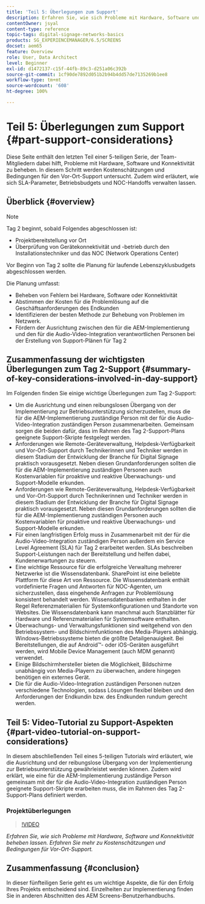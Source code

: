 ```yaml
---
title: 'Teil 5: Überlegungen zum Support'
description: Erfahren Sie, wie sich Probleme mit Hardware, Software und Konnektivität beheben lassen. Erfahren Sie mehr zu Kostenschätzungen und Bedingungen für Vor-Ort-Support. Zudem wird erläutert, wie sich SLA-Parameter, Betriebsbudgets und NOC-Handoffs verwalten lassen.
contentOwner: jsyal
content-type: reference
topic-tags: digital-signage-networks-basics
products: SG_EXPERIENCEMANAGER/6.5/SCREENS
docset: aem65
feature: Overview
role: User, Data Architect
level: Beginner
exl-id: d1472137-c15f-44fb-89c3-d251a06c392b
source-git-commit: 1cf90de7892d051b2b94b4dd57de7135269b1ee8
workflow-type: tm+mt
source-wordcount: '608'
ht-degree: 100%

---
```


# Teil 5: Überlegungen zum Support {#part-support-considerations}

Diese Seite enthält den letzten Teil einer 5-teiligen Serie, der Team-Mitgliedern dabei hilft, Probleme mit Hardware, Software und Konnektivität zu beheben. In diesem Schritt werden Kostenschätzungen und Bedingungen für den Vor-Ort-Support untersucht. Zudem wird erläutert, wie sich SLA-Parameter, Betriebsbudgets und NOC-Handoffs verwalten lassen.

## Überblick {#overview}

>[!NOTE]
>
>Tag 2 beginnt, sobald Folgendes abgeschlossen ist:
>
>* Projektbereitstellung vor Ort
>* Überprüfung von Gerätekonnektivität und -betrieb durch den Installationstechniker und das NOC (Network Operations Center)
>
>Vor Beginn von Tag 2 sollte die Planung für laufende Lebenszyklusbudgets abgeschlossen werden.

Die Planung umfasst:

* Beheben von Fehlern bei Hardware, Software oder Konnektivität
* Abstimmen der Kosten für die Problemlösung auf die Geschäftsanforderungen des Endkunden
* Identifizieren der besten Methode zur Behebung von Problemen im Netzwerk.
* Fördern der Ausrichtung zwischen den für die AEM-Implementierung und den für die Audio-Video-Integration verantwortlichen Personen bei der Erstellung von Support-Plänen für Tag 2

## Zusammenfassung der wichtigsten Überlegungen zum Tag 2-Support {#summary-of-key-considerations-involved-in-day-support}

Im Folgenden finden Sie einige wichtige Überlegungen zum Tag 2-Support:

* Um die Ausrichtung und einen reibungslosen Übergang von der Implementierung zur Betriebsunterstützung sicherzustellen, muss die für die AEM-Implementierung zuständige Person mit der für die Audio-Video-Integration zuständigen Person zusammenarbeiten. Gemeinsam sorgen die beiden dafür, dass im Rahmen des Tag 2-Support-Plans geeignete Support-Skripte festgelegt werden.
* Anforderungen wie Remote-Geräteverwaltung, Helpdesk-Verfügbarkeit und Vor-Ort-Support durch Technikerinnen und Techniker werden in diesem Stadium der Entwicklung der Branche für Digital Signage praktisch vorausgesetzt. Neben diesen Grundanforderungen sollten die für die AEM-Implementierung zuständigen Personen auch Kostenvariablen für proaktive und reaktive Überwachungs- und Support-Modelle erkunden.
* Anforderungen wie Remote-Geräteverwaltung, Helpdesk-Verfügbarkeit und Vor-Ort-Support durch Technikerinnen und Techniker werden in diesem Stadium der Entwicklung der Branche für Digital Signage praktisch vorausgesetzt. Neben diesen Grundanforderungen sollten die für die AEM-Implementierung zuständigen Personen auch Kostenvariablen für proaktive und reaktive Überwachungs- und Support-Modelle erkunden.
* Für einen langfristigen Erfolg muss in Zusammenarbeit mit der für die Audio-Video-Integration zuständigen Person außerdem ein Service Level Agreement (SLA) für Tag 2 erarbeitet werden. SLAs beschreiben Support-Leistungen nach der Bereitstellung und helfen dabei, Kundenerwartungen zu steuern.
* Eine wichtige Ressource für die erfolgreiche Verwaltung mehrerer Netzwerke ist die Wissensdatenbank. SharePoint ist eine beliebte Plattform für diese Art von Ressource. Die Wissensdatenbank enthält vordefinierte Fragen und Antworten für NOC-Agenten, um sicherzustellen, dass eingehende Anfragen zur Problemlösung konsistent behandelt werden. Wissensdatenbanken enthalten in der Regel Referenzmaterialien für Systemkonfigurationen und Standorte von Websites. Die Wissensdatenbank kann manchmal auch Stanzblätter für Hardware und Referenzmaterialien für Systemsoftware enthalten.
* Überwachungs- und Verwaltungsfunktionen sind weitgehend von den Betriebssystem- und Bildschirmfunktionen des Media-Players abhängig. Windows-Betriebssysteme bieten die größte Detailgenauigkeit. Bei Bereitstellungen, die auf Android™- oder iOS-Geräten ausgeführt werden, wird Mobile Device Management (auch MDM genannt) verwendet.
* Einige Bildschirmhersteller bieten die Möglichkeit, Bildschirme unabhängig von Media-Playern zu überwachen, andere hingegen benötigen ein externes Gerät.
* Die für die Audio-Video-Integration zuständigen Personen nutzen verschiedene Technologien, sodass Lösungen flexibel bleiben und den Anforderungen der Endkundin bzw. des Endkunden rundum gerecht werden.

## Teil 5: Video-Tutorial zu Support-Aspekten {#part-video-tutorial-on-support-considerations}

In diesem abschließenden Teil eines 5-teiligen Tutorials wird erläutert, wie die Ausrichtung und der reibungslose Übergang von der Implementierung zur Betriebsunterstützung gewährleistet werden können. Zudem wird erklärt, wie eine für die AEM-Implementierung zuständige Person gemeinsam mit der für die Audio-Video-Integration zuständigen Person geeignete Support-Skripte erarbeiten muss, die im Rahmen des Tag 2-Support-Plans definiert werden.

### Projektüberlegungen

>[!VIDEO](https://video.tv.adobe.com/v/28383)

*Erfahren Sie, wie sich Probleme mit Hardware, Software und Konnektivität beheben lassen. Erfahren Sie mehr zu Kostenschätzungen und Bedingungen für Vor-Ort-Support.*

## Zusammenfassung {#conclusion}

In dieser fünfteiligen Serie geht es um wichtige Aspekte, die für den Erfolg Ihres Projekts entscheidend sind. Einzelheiten zur Implementierung finden Sie in anderen Abschnitten des AEM Screens-Benutzerhandbuchs.
